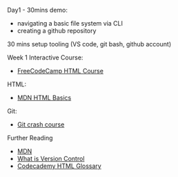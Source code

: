 Day1 - 30mins demo:
- navigating a basic file system via CLI
- creating a github repository

30 mins setup tooling (VS code, git bash, github account)

Week 1 Interactive Course:
- [FreeCodeCamp HTML Course](https://www.freecodecamp.org/learn/responsive-web-design/#basic-html-and-html5)

HTML:
- [MDN HTML Basics](https://developer.mozilla.org/en-US/docs/Learn/HTML/Introduction_to_HTML/Getting_started)

Git:
- [Git crash course](https://www.freecodecamp.org/news/learn-the-basics-of-git-in-under-10-minutes-da548267cc91/)

Further Reading
- [MDN](https://developer.mozilla.org/en-US/)
- [What is Version Control](https://www.atlassian.com/git/tutorials/what-is-version-control) 
- [Codecademy HTML Glossary](https://www.codecademy.com/article/glossary-html)